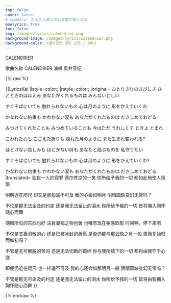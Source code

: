 ```yaml
---
top: false
cover: false
# summary: だんだん君と同じ言葉が使えるね
moelyrics: true
toc: false
img: /images/lyrics/calendrier.png
background-image: /images/lyrics/calendrier.png
background-color: rgb(255 255 255 / 60%)
---
```

[CALENDRIER](https://zh.moegirl.org.cn/CALENDRIER)

歌曲名称   CALENDRIER
演唱      奥井亚纪

{% raw %}
<lyrics hidden>

{{LyricsKai
|lstyle=color:;
|rstyle=color:;
|original=
ひとりきりのさびしさ
ひとときのほほえみ
あなたがくれるものは
みんないとしい

すぐそばにいても
触れられないもの
心は月のように
形をかえていくの

かなわない約束も
かわかない涙も
あなたがくれたものは
だきしめておどる

みつけてくれたことも
みつめていることも
今はただ うれしくて
ときよ とまれ

こわれた心も
こごえた祈りも
隠れた月のように
また生まれ変われる?

ほどけない苦しみも
ほどかない绊も
あなたと结ぶものを
私守りたい

すぐそばにいても
触れられないもの
心は月のように
形をかえていくの?

かなわない约束も
かわかない涙も
あなたがくれたものは
だきしめておどる
|translated=
独自一人的寂寥
莞尔苍凉的一笑
你所给予我的一切
都如此地使人怜惜

明明近在咫尺
却又是那般遥不可及
我的心会如明月
阴晴圆缺变幻无常吗？

不论是那无法企及的约定
还是我无法留止的泪水
你所给予我的一切
皆将拥入胸怀随心而舞

随眼所见的东西也好
注目凝视之物也罢
也唯有现在稍感欣慰
时间啊，停下来吧

不仅是支离消散的心
还是已被冰封的祈愿
是否仍能与那云隐之月一般
周而复始归而如初吗？

不管是无可解脱的苦闷
还是无法切断的羁绊
你与我所结下的一切
都将由我守于心底

即便仍近在咫尺
也一样遥不可及
我的心还会如那明月一般
阴晴圆缺变幻无常吗？

不管是那无可企及的约定
还是我无法留止的泪水
你所给予我的一切
皆将由我拥入胸怀随心而舞
}}

</lyrics>
{% endraw %}
